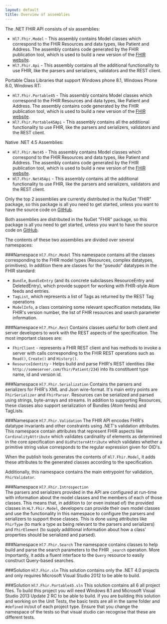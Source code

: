 ```yaml
---
layout: default
title: Overview of assemblies
---
```


The .NET FHIR API consists of six assemblies:

* `Hl7.Fhir.Model` - This assembly contains Model classes which correspond to the FHIR Resources and data types, like Patient and Address. The assembly contains code generated by the FHIR publication tool, which is used to build a new version of the [FHIR website][]. 
* `Hl7.Fhir.Api` - This assembly contains all the  additional functionality to use FHIR, like the parsers and serializers, validators and the REST client.

Portable Class Libraries that support Windows phone 8.1, Windows Phone 8.0, Windows RT:

* `Hl7.Fhir.Portable45` - This assembly contains Model classes which correspond to the FHIR Resources and data types, like Patient and Address. The assembly contains code generated by the FHIR publication tool, which is used to build a new version of the [FHIR website][]. 
* `Hl7.Fhir.Portable45Api` - This assembly contains all the  additional functionality to use FHIR, like the parsers and serializers, validators and the REST client.

Native .NET 4.5 Assemblies:

* `Hl7.Fhir.Net45` - This assembly contains Model classes which correspond to the FHIR Resources and data types, like Patient and Address. The assembly contains code generated by the FHIR publication tool, which is used to build a new version of the [FHIR website][]. 
* `Hl7.Fhir.Net45Api` - This assembly contains all the  additional functionality to use FHIR, like the parsers and serializers, validators and the REST client.


Only the top 2 assemblies are currently distributed in the NuGet "FHIR" package, so this package is all you need to get started, unless you want to have the source code on [GitHub]. 

Both assemblies are distributed in the NuGet "FHIR" package, so this package is all you need to get started, unless you want to have the source code on [GitHub]. 

[FHIR website]: http://www.hl7.org/fhir
[GitHub]: http://www.github.com/ewoutkramer/fhir-net-api

The contents of these two assemblies are divided over several namespaces:

###Namespace `Hl7.Fhir.Model`
This namespace contains all the classes corresponding to the FHIR model types (Resources, complex datatypes, primitives). In addition there are classes for the "pseudo" datatypes in the FHIR standard:

* `Bundle`, `BundleEntry` (and its concrete subclasses ResourceEntry and DeletedEntry), which provide support for working with FHIR-style Atom feeds and entries.
* `TagList`, which represents a list of Tags as returned by the REST Tag operations
* `ModelInfo`, a class containing some relevant specification metadata, like FHIR's version number, the list of FHIR resources and search parameter information.

###Namespace `Hl7.Fhir.Rest`
Contains classes useful for both client and server developers to work with the REST aspects of the specification. The most important classes are:

* `FhirClient` - represents a FHIR REST client and has methods to invoke a server with calls corresponding to the  FHIR REST operations such as `Read()`, `Create()` and `History()`. 
* `ResourceIdentity` - Helps build and parse FHIR's REST identities (like `http://someserver.com/fhir/Patient/234`) into its constituent type name, id and version id.

###Namespace `Hl7.Fhir.Serialization`
Contains the parsers and serializers for FHIR's XML and Json wire-format. It's main entry points are `FhirSerializer` and `FhirParser`. Resources can be serialized and parsed using strings, byte-arrays and streams. In addition to supporting Resources, these classes also support serialization of Bundles (Atom feeds) and TagLists.

###Namespace `Hl7.Fhir.Validation`
The FHIR API encodes FHIR's datatype invariants and other constraints using .NET's validation attributes. This namespace contain attributes that represent FHIR aspects like `CardinalityAttribute` which validates cardinality of elements as determined in the core specification and `OidPatternAttribute` which validates whether a primitive string value corresponds to the regular expression given for OID's.

When the publish tools generates the contents of `Hl7.Fhir.Model`, it adds these attributes to the generated classes according to the specification. 

Additionally, this namespace contains the main entrypoint for validation, `FhirValidator`.

###Namespace `Hl7.Fhir.Introspection`  
The parsers and serializers provided in the API are configured at run-time with information about the model classes and the members of each of those classes. This means that, in addition to (or even instead of) the provided classes in `HL7.Fhir.Model`, developers can provide their own model classes and use the functionality in this namespace to configure the parsers and serializers to support those classes. This is done using attributes like `FhirType` (to mark a type as being relevant to the parsers and serializers) and `FhirElement` (to supply additional information about how a class' properties should be serialized and parsed).

###Namespace `Hl7.Fhir.Search`
The namespace contains classes to help build and parse the search parameters to the FHIR `_search` operation. More importantly, it adds a fluent interface to the `Query` resource to easily construct Query-based searches.

###Solution `Hl7.Fhir.sln`
This solution contains only the .NET 4.0 projects and only requires Microsoft Visual Studio 2012 to be able to build.

###Solution `Hl7.Fhir.Portable45.sln`
This solution contains all 6 all project files. To build this project you will need Windows 8.1 and Microsoft Visual Studio 2013 Update 2 RC to be able to build.
If you are building this solution and working on the Unit Tests, the basic tests are all in the same
folder and `#defined` in/out of each project type. Ensure that you change the namespace of the tests
so that visual studio can recognise that these are different tests.
